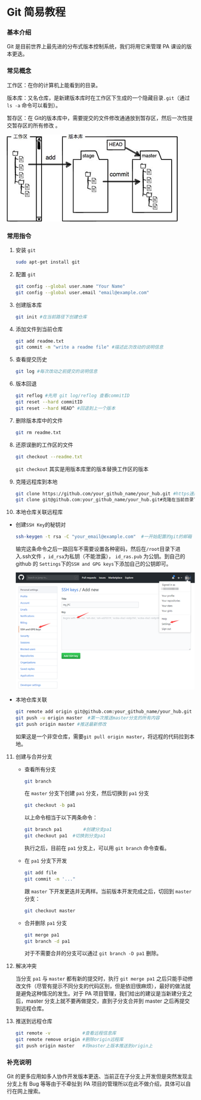 # Git 简易教程

### 基本介绍

Git 是目前世界上最先进的分布式版本控制系统，我们将用它来管理 PA 课设的版本更迭。

### 常见概念

工作区：在你的计算机上能看到的目录。

版本库：又名仓库，是新建版本库时在工作区下生成的一个隐藏目录`.git`（通过 `ls -a` 命令可以看到）。

暂存区：在 Git的版本库中，需要提交的文件修改通通放到暂存区，然后一次性提交暂存区的所有修改 。

![](../images/FAN1Et.jpg)

### 常用指令

1. 安装 `git`

    ```bash
    sudo apt-get install git
    ```

2. 配置 `git`

    ```bash
    git config --global user.name "Your Name"
    git config --global user.email "email@example.com" 
    ```

3. 创建版本库

    ```bash
    git init #在当前路径下创建仓库
    ```

4. 添加文件到当前仓库

    ```bash
    git add readme.txt
    git commit -m "write a readme file"	#描述此次改动的说明信息
    ```

5. 查看提交历史

    ```bash
    git log	#每次改动之前提交的说明信息
    ```

6. 版本回退

    ```bash
    git reflog #先用 git log/reflog 查看commitID
    git reset --hard commitID
    git reset --hard HEAD^ #回退到上一个版本
    ```

7. 删除版本库中的文件

    ```bash
    git rm readme.txt
    ```

8. 还原误删的工作区的文件

    ```bash
    git checkout --readme.txt 
    ```

    `git checkout` 其实是用版本库里的版本替换工作区的版本

9. 克隆远程库到本地

    ```bash
    git clone https://github.com/your_github_name/your_hub.git #https速度较慢
    git clone git@github.com:your_github_name/your_hub.git#克隆在当前目录下
    ```

10. 本地仓库关联远程库

   - 创建`SSH Key`的秘钥对

     ```bash
     ssh-keygen -t rsa -C "your_email@example.com"	#一开始配置的git的邮箱
     ```

     输完这条命令之后一路回车不需要设置各种密码，然后在`/root`目录下进入.ssh文件 ，`id_rsa`为私钥（不能泄露）， `id_ras.pub` 为公钥。到自己的 github 的 `Settings`下的`SSH and GPG keys`下添加自己的公钥即可。

     ![FAdnvF.png](../images/FAdnvF.png)

   - 本地仓库关联

     ```bash
     git remote add origin git@github.com:your_github_name/your_hub.git
     git push -u origin master	#第一次推送master分支的所有内容
     git push origin master	#推送最新修改
     ```

     如果这是一个非空仓库，需要`git pull origin master`，将远程的代码拉到本地。

11. 创建与合并分支

    - 查看所有分支

      ```bash
      git branch
      ```

      在 `master` 分支下创建 `pa1` 分支，然后切换到 `pa1` 分支

      ```bash
      git checkout -b pa1
      ```

      以上命令相当于以下两条命令：

      ```bash
      git branch pa1 		#创建分支pa1
      git checkout pa1	#切换到分支pa1
      ```

      执行之后，目前在 `pa1` 分支上，可以用 `git branch` 命令查看。

    - 在 `pa1` 分支下开发

      ```bash
      git add file
      git commit -m '..."
      ```

      跟 `master` 下开发更迭并无两样。当前版本开发完成之后，切回到 `master` 分支：

      ```bash
      git checkout master
      ```

    - 合并删除 `pa1` 分支

      ```bash
      git merge pa1 
      git branch -d pa1
      ```

      对于不需要合并的分支可以通过 `git branch -D pa1` 删除。

12. 解决冲突

    当分支 `pa1` 与 `master` 都有新的提交时，执行 `git merge pa1` 之后只能手动修改文件（尽管有提示不同分支的代码区别，但是依旧很麻烦），最好的做法就是避免这种情况的发生。对于 PA 项目管理，我们给出的建议是当新建分支之后，master 分支上就不要再做提交，直到子分支合并到 master 之后再提交到远程仓库。

13. 推送到远程仓库

    ```bash
    git remote -v 			 #查看远程信息库
    git remote remove origin #删除origin远程库
    git push origin master 	 #将master上版本推送到origin上
    ```

### 补充说明

Git 的更多应用如多人协作开发版本更迭、当前正在子分支上开发但是突然发现主分支上有 Bug 等等由于不牵扯到 PA 项目的管理所以在此不做介绍，具体可以自行在网上搜索。